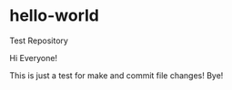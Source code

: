 # hello-world
Test Repository

Hi Everyone!

This is just a test for make and commit file changes! Bye!
